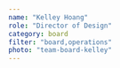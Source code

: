 ```yaml
---
name: "Kelley Hoang"
role: "Director of Design"
category: board
filter: "board,operations"
photo: "team-board-kelley"
---
```


